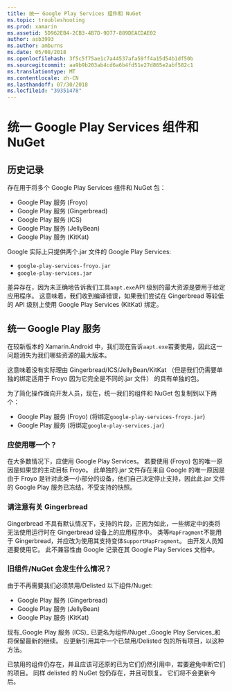 ```yaml
---
title: 统一 Google Play Services 组件和 NuGet
ms.topic: troubleshooting
ms.prod: xamarin
ms.assetid: 5D962EB4-2CB3-4B7D-9D77-889DEACDAE02
author: asb3993
ms.author: amburns
ms.date: 05/08/2018
ms.openlocfilehash: 3f5c5f75ae1c7a44537afa59ff4a15d54b1df50b
ms.sourcegitcommit: aa9b9b203ab4cd6a6b4fd51e27d865e2abf582c1
ms.translationtype: MT
ms.contentlocale: zh-CN
ms.lasthandoff: 07/30/2018
ms.locfileid: "39351478"
---
```

# <a name="unifying-google-play-services-components-and-nuget"></a>统一 Google Play Services 组件和 NuGet

## <a name="history"></a>历史记录

存在用于将多个 Google Play Services 组件和 NuGet 包：

-   Google Play 服务 (Froyo)
-   Google Play 服务 (Gingerbread)
-   Google Play 服务 (ICS)
-   Google Play 服务 (JellyBean)
-   Google Play 服务 (KitKat)

Google 实际上只提供两个.jar 文件的 Google Play Services:

-   `google-play-services-froyo.jar`
-   `google-play-services.jar`

差异存在，因为未正确地告诉我们工具`aapt.exe`API 级别的最大资源是要用于给定应用程序。 这意味着，我们收到编译错误，如果我们尝试在 Gingerbread 等较低的 API 级别上使用 Google Play Services (KitKat) 绑定。

## <a name="unifying-google-play-services"></a>统一 Google Play 服务

在较新版本的 Xamarin.Android 中，我们现在告诉`aapt.exe`若要使用，因此这一问题消失为我们哪些资源的最大版本。

这意味着没有实际理由 Gingerbread/ICS/JellyBean/KitKat （但是我们仍需要单独的绑定适用于 Froyo 因为它完全是不同的.jar 文件） 的具有单独的包。

为了简化操作面向开发人员，现在，统一我们的组件和 NuGet 包复制到以下两个：

-   Google Play 服务 (Froyo) (将绑定`google-play-services-froyo.jar`)
-   Google Play 服务 (将绑定`google-play-services.jar`)

### <a name="which-one-should-be-used"></a>应使用哪一个？

在大多数情况下，应使用 Google Play Services。 若要使用 (Froyo) 包的唯一原因是如果您的主动目标 Froyo。 此单独的.jar 文件存在来自 Google 的唯一原因是由于 Froyo 是针对此类一小部分的设备，他们自己决定停止支持，因此此.jar 文件的 Google Play 服务已冻结，不受支持的快照。

### <a name="note-about-gingerbread"></a>请注意有关 Gingerbread

Gingerbread 不具有默认情况下，支持的片段，正因为如此，一些绑定中的类将无法使用运行时在 Gingerbread 设备上的应用程序中。 类等`MapFragment`不能用于 Gingerbread，并应改为使用其支持变体`SupportMapFragment`。 由开发人员知道要使用它。 此不兼容性由 Google 记录在其 Google Play Services 文档中。

### <a name="what-happens-to-the-old-componentsnugets"></a>旧组件/NuGet 会发生什么情况？

由于不再需要我们必须禁用/Delisted 以下组件/Nuget:

-   Google Play 服务 (Gingerbread)
-   Google Play 服务 (JellyBean)
-   Google Play 服务 (KitKat)

现有_Google Play 服务 (ICS)_ 已更名为组件/Nuget _Google Play Services_和将保留最新的继续。 应更新引用其中一个已禁用/Delisted 包的所有项目，以这种方法。

已禁用的组件仍存在，并且应该可还原的已为它们仍然引用中，若要避免中断它们的项目。 同样 delisted 的 NuGet 包仍存在，并且可恢复。 它们将不会更新今后。
